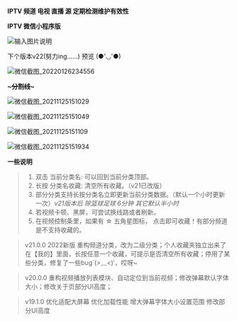  **IPTV 频道 电视 直播 源 定期检测维护有效性** 


 **IPTV 微信小程序版** 
 


![输入图片说明](https://gitee.com/qingwei248/ds/raw/master/new/chqc.png "chqc.png")




下个版本v22(努力ing......) 预览 (●'◡'●)


![微信截图_20220126234556](https://user-images.githubusercontent.com/26646520/151197502-9a9679b5-78cb-4c94-94f6-939efa2b3d8e.png)


**~~~~~~~~~~~分割线~~~~~~~~~~~** 



![微信截图_20211125151029](https://user-images.githubusercontent.com/26646520/143404708-c825edaa-b324-44b6-84e8-60ba9f7e4c52.png)



![微信截图_20211125151049](https://user-images.githubusercontent.com/26646520/143404729-d7c3ea6e-3514-4c01-9560-44fb3628d241.png)



![微信截图_20211125151109](https://user-images.githubusercontent.com/26646520/143404737-91c9a539-9f97-4a7b-ae6c-825ef94a40ea.png)



![微信截图_20211125151934](https://user-images.githubusercontent.com/26646520/143404744-1517b2a9-1720-4a8b-ac63-5d505bbdcca0.png)



**一些说明** 
 
 

> 1. 双击 当前分类名: 可以回到当前分类顶部。
> 2. 长按 分类名收藏: 清空所有收藏。（v21已改版）
> 3. 部分分类支持长按分类名立即更新当前分类数据。（默认一个小时更新一次）*v21版本后 除篮球足球 6分钟 其它默认半小时*
> 4. 若视频卡顿、黑屏，可尝试换线路或者刷新。
> 5. 在视频控制条里，如果有 ☆ 五角星图标， 点击即可收藏！有部分频道是不支持收藏的。






> v21.0.0 2022新版 重构频道分类，改为二级分类；个人收藏夹独立出来了在【我的】里面，长按任意一个收藏，可提示是否清空所有收藏；停用了某些分类，修复了一些bug`(*>﹏<*)′，哎呀~


> v20.0.0 重构视频播放列表模块、自动定位到当前视频；修改弹幕默认字体大小；修改关于页部分UI高度；


> v19.1.0
优化适配大屏幕
优化加载性能
增大弹幕字体大小设置范围
修改部分UI高度



